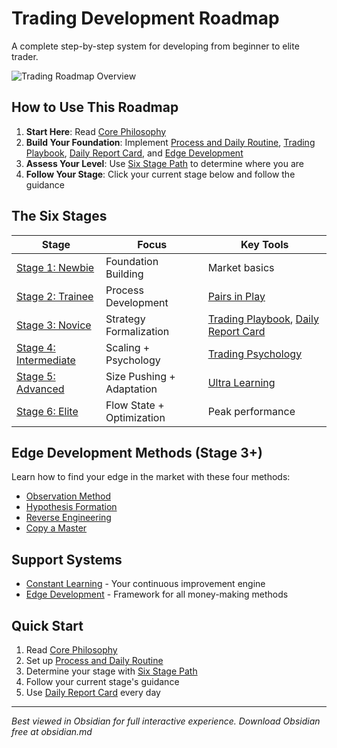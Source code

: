 # Trading Development Roadmap

A complete step-by-step system for developing from beginner to elite trader.

![Trading Roadmap Overview](roadmap-overview.png)

## How to Use This Roadmap
1. **Start Here**: Read [Core Philosophy](Core%20Philosophy.md)
2. **Build Your Foundation**: Implement [Process and Daily Routine](Process%20and%20Daily%20Routine.md), [Trading Playbook](Trading%20Playbook.md), [Daily Report Card](Daily%20Report%20Card.md), and [Edge Development](Edge%20Development.md)
3. **Assess Your Level**: Use [Six Stage Path](Six%20Stage%20Path.md) to determine where you are
4. **Follow Your Stage**: Click your current stage below and follow the guidance

## The Six Stages

|Stage|Focus|Key Tools|
|---|---|---|
|[Stage 1: Newbie](Stage%201%20-%20Newbie.md)|Foundation Building|Market basics|
|[Stage 2: Trainee](Stage%202%20-%20Trainee.md)|Process Development|[Pairs in Play](Pairs%20in%20Play.md)|
|[Stage 3: Novice](Stage%203%20-%20Novice.md)|Strategy Formalization|[Trading Playbook](Trading%20Playbook.md), [Daily Report Card](Daily%20Report%20Card.md)|
|[Stage 4: Intermediate](Stage%204%20-%20Intermediate.md)|Scaling + Psychology|[Trading Psychology](Trading%20Psychology.md)|
|[Stage 5: Advanced](Stage%205%20-%20Advanced.md)|Size Pushing + Adaptation|[Ultra Learning](https://claude.ai/chat/Ultra%20Learning.md)|
|[Stage 6: Elite](https://claude.ai/chat/Stage%206%20-%20Elite.md)|Flow State + Optimization|Peak performance|

## Edge Development Methods (Stage 3+)
Learn how to find your edge in the market with these four methods:

- [Observation Method](https://claude.ai/chat/Observation%20Method.md)
- [Hypothesis Formation](https://claude.ai/chat/Hypothesis%20Formation.md)
- [Reverse Engineering](https://claude.ai/chat/Reverse%20Engineering.md)
- [Copy a Master](https://claude.ai/chat/Copy%20a%20Master.md)

## Support Systems
- [Constant Learning](https://claude.ai/chat/Constant%20Learning.md) - Your continuous improvement engine
- [Edge Development](https://claude.ai/chat/Edge%20Development.md) - Framework for all money-making methods

## Quick Start
1. Read [Core Philosophy](https://claude.ai/chat/Core%20Philosophy.md)
2. Set up [Process and Daily Routine](https://claude.ai/chat/Process%20and%20Daily%20Routine.md)
3. Determine your stage with [Six Stage Path](https://claude.ai/chat/Six%20Stage%20Path.md)
4. Follow your current stage's guidance
5. Use [Daily Report Card](https://claude.ai/chat/Daily%20Report%20Card.md) every day

---

_Best viewed in Obsidian for full interactive experience. Download Obsidian free at obsidian.md_
